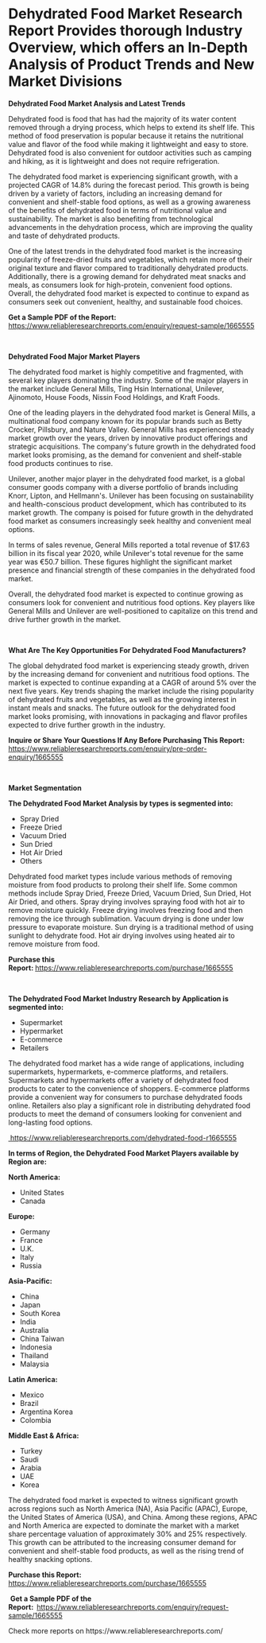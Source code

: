 <p><h1>Dehydrated Food Market Research Report Provides thorough Industry Overview, which offers an In-Depth Analysis of Product Trends and New Market Divisions</h1></p><p><strong>Dehydrated Food Market Analysis and Latest Trends</strong></p>
<p><p>Dehydrated food is food that has had the majority of its water content removed through a drying process, which helps to extend its shelf life. This method of food preservation is popular because it retains the nutritional value and flavor of the food while making it lightweight and easy to store. Dehydrated food is also convenient for outdoor activities such as camping and hiking, as it is lightweight and does not require refrigeration.</p><p>The dehydrated food market is experiencing significant growth, with a projected CAGR of 14.8% during the forecast period. This growth is being driven by a variety of factors, including an increasing demand for convenient and shelf-stable food options, as well as a growing awareness of the benefits of dehydrated food in terms of nutritional value and sustainability. The market is also benefiting from technological advancements in the dehydration process, which are improving the quality and taste of dehydrated products.</p><p>One of the latest trends in the dehydrated food market is the increasing popularity of freeze-dried fruits and vegetables, which retain more of their original texture and flavor compared to traditionally dehydrated products. Additionally, there is a growing demand for dehydrated meat snacks and meals, as consumers look for high-protein, convenient food options. Overall, the dehydrated food market is expected to continue to expand as consumers seek out convenient, healthy, and sustainable food choices.</p></p>
<p><strong>Get a Sample PDF of the Report:&nbsp;</strong> <a href="https://www.reliableresearchreports.com/enquiry/request-sample/1665555">https://www.reliableresearchreports.com/enquiry/request-sample/1665555</a></p>
<p>&nbsp;</p>
<p><strong>Dehydrated Food Major Market Players</strong></p>
<p><p>The dehydrated food market is highly competitive and fragmented, with several key players dominating the industry. Some of the major players in the market include General Mills, Ting Hsin International, Unilever, Ajinomoto, House Foods, Nissin Food Holdings, and Kraft Foods.</p><p>One of the leading players in the dehydrated food market is General Mills, a multinational food company known for its popular brands such as Betty Crocker, Pillsbury, and Nature Valley. General Mills has experienced steady market growth over the years, driven by innovative product offerings and strategic acquisitions. The company's future growth in the dehydrated food market looks promising, as the demand for convenient and shelf-stable food products continues to rise.</p><p>Unilever, another major player in the dehydrated food market, is a global consumer goods company with a diverse portfolio of brands including Knorr, Lipton, and Hellmann's. Unilever has been focusing on sustainability and health-conscious product development, which has contributed to its market growth. The company is poised for future growth in the dehydrated food market as consumers increasingly seek healthy and convenient meal options.</p><p>In terms of sales revenue, General Mills reported a total revenue of $17.63 billion in its fiscal year 2020, while Unilever's total revenue for the same year was €50.7 billion. These figures highlight the significant market presence and financial strength of these companies in the dehydrated food market.</p><p>Overall, the dehydrated food market is expected to continue growing as consumers look for convenient and nutritious food options. Key players like General Mills and Unilever are well-positioned to capitalize on this trend and drive further growth in the market.</p></p>
<p>&nbsp;</p>
<p><strong>What Are The Key Opportunities For Dehydrated Food Manufacturers?</strong></p>
<p><p>The global dehydrated food market is experiencing steady growth, driven by the increasing demand for convenient and nutritious food options. The market is expected to continue expanding at a CAGR of around 5% over the next five years. Key trends shaping the market include the rising popularity of dehydrated fruits and vegetables, as well as the growing interest in instant meals and snacks. The future outlook for the dehydrated food market looks promising, with innovations in packaging and flavor profiles expected to drive further growth in the industry.</p></p>
<p><strong>Inquire or Share Your Questions If Any Before Purchasing This Report:</strong> <a href="https://www.reliableresearchreports.com/enquiry/pre-order-enquiry/1665555">https://www.reliableresearchreports.com/enquiry/pre-order-enquiry/1665555</a></p>
<p>&nbsp;</p>
<p><strong>Market Segmentation</strong></p>
<p><strong>The Dehydrated Food Market Analysis by types is segmented into:</strong></p>
<p><ul><li>Spray Dried</li><li>Freeze Dried</li><li>Vacuum Dried</li><li>Sun Dried</li><li>Hot Air Dried</li><li>Others</li></ul></p>
<p><p>Dehydrated food market types include various methods of removing moisture from food products to prolong their shelf life. Some common methods include Spray Dried, Freeze Dried, Vacuum Dried, Sun Dried, Hot Air Dried, and others. Spray drying involves spraying food with hot air to remove moisture quickly. Freeze drying involves freezing food and then removing the ice through sublimation. Vacuum drying is done under low pressure to evaporate moisture. Sun drying is a traditional method of using sunlight to dehydrate food. Hot air drying involves using heated air to remove moisture from food.</p></p>
<p><strong>Purchase this Report:&nbsp;</strong><a href="https://www.reliableresearchreports.com/purchase/1665555">https://www.reliableresearchreports.com/purchase/1665555</a></p>
<p>&nbsp;</p>
<p><strong>The Dehydrated Food Market Industry Research by Application is segmented into:</strong></p>
<p><ul><li>Supermarket</li><li>Hypermarket</li><li>E-commerce</li><li>Retailers</li></ul></p>
<p><p>The dehydrated food market has a wide range of applications, including supermarkets, hypermarkets, e-commerce platforms, and retailers. Supermarkets and hypermarkets offer a variety of dehydrated food products to cater to the convenience of shoppers. E-commerce platforms provide a convenient way for consumers to purchase dehydrated foods online. Retailers also play a significant role in distributing dehydrated food products to meet the demand of consumers looking for convenient and long-lasting food options.</p></p>
<p><a href="https://www.reliableresearchreports.com/dehydrated-food-r1665555">&nbsp;https://www.reliableresearchreports.com/dehydrated-food-r1665555</a></p>
<p><strong>In terms of Region, the Dehydrated Food Market Players available by Region are:</strong></p>
<p>
    <p> <strong> North America: </strong>
        <ul>
            <li>United States</li>
            <li>Canada</li>
        </ul>
        </p> 
    <p> <strong> Europe: </strong>
        <ul>
            <li>Germany</li>
            <li>France</li>
            <li>U.K.</li>
            <li>Italy</li>
            <li>Russia</li>
        </ul>
        </p> 
    <p> <strong> Asia-Pacific: </strong>
        <ul>
            <li>China</li>
            <li>Japan</li>
            <li>South Korea</li>
            <li>India</li>
            <li>Australia</li>
            <li>China Taiwan</li>
            <li>Indonesia</li>
            <li>Thailand</li>
            <li>Malaysia</li>
        </ul>
        </p> 
    <p> <strong> Latin America: </strong>
        <ul>
            <li>Mexico</li>
            <li>Brazil</li>
            <li>Argentina Korea</li>
            <li>Colombia</li>
        </ul>
        </p> 
    <p> <strong> Middle East & Africa: </strong>
        <ul>
            <li>Turkey</li>
            <li>Saudi</li>
            <li>Arabia</li>
            <li>UAE</li>
            <li>Korea</li>
        </ul>
    </p>
    </p>
<p><p>The dehydrated food market is expected to witness significant growth across regions such as North America (NA), Asia Pacific (APAC), Europe, the United States of America (USA), and China. Among these regions, APAC and North America are expected to dominate the market with a market share percentage valuation of approximately 30% and 25% respectively. This growth can be attributed to the increasing consumer demand for convenient and shelf-stable food products, as well as the rising trend of healthy snacking options.</p></p>
<p><strong>Purchase this Report: </strong><a href="https://www.reliableresearchreports.com/purchase/1665555">https://www.reliableresearchreports.com/purchase/1665555</a></p>
<p>&nbsp;<strong>Get a Sample PDF of the Report:&nbsp;&nbsp;</strong><a href="https://www.reliableresearchreports.com/enquiry/request-sample/1665555">https://www.reliableresearchreports.com/enquiry/request-sample/1665555</a></p>
<p><strong></strong></p>
<p>Check more reports on https://www.reliableresearchreports.com/</p>